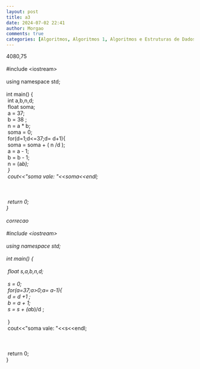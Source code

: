 ```yaml
---
layout: post
title: a3
date: 2024-07-02 22:41
author: Morgao
comments: true
categories: [Algoritmos, Algoritmos 1, Algoritmos e Estruturas de Dados, beecrowd, Linguagem C, Programação]
---
```

4080,75<br />
<br />
#include &lt;iostream&gt;<br />
<br />
using namespace std;<br />
<br />
int main() {<br />
<span style="white-space: pre;"> </span>int a,b,n,d;<br />
<span style="white-space: pre;"> </span>float soma;<br />
<span style="white-space: pre;"> </span>a = 37;<br />
<span style="white-space: pre;"> </span>b = 38 ;<br />
<span style="white-space: pre;"> </span>n = a * b;<br />
<span style="white-space: pre;"> </span>soma = 0;<br />
<span style="white-space: pre;"> </span>for(d=1;d&lt;=37;d= d+1){<br />
<span style="white-space: pre;">  </span>soma = soma + ( n /d );<br />
<span style="white-space: pre;">  </span>a = a - 1;<br />
<span style="white-space: pre;">  </span>b = b - 1;<br />
<span style="white-space: pre;">  </span>n = (a*b);<span style="white-space: pre;"> </span><br />
<span style="white-space: pre;"> </span>}<br />
<span style="white-space: pre;"> </span>cout&lt;&lt;"soma vale: "&lt;&lt;soma&lt;&lt;endl;<br />
<span style="white-space: pre;"> </span><br />
<span style="white-space: pre;"> </span><br />
<span style="white-space: pre;"> </span>return 0;<br />
}<br />
<br />
correcao<br />
<br />
#include &lt;iostream&gt;<br />
<br />
using namespace std;<br />
<br />
int main() {<br />
<br />
<span style="white-space: pre;"> </span>float s,a,b,n,d;<br />
<br />
<span style="white-space: pre;"> </span>s = 0;<br />
<span style="white-space: pre;"> </span>for(a=37;a&gt;0;a= a-1){<br />
<span style="white-space: pre;"> </span>d = d +1 ;<br />
<span style="white-space: pre;"> </span>b = a + 1;<br />
<span style="white-space: pre;"> </span>s = s + (a*b)/d ;<br />
<span style="white-space: pre;"> </span><br />
<span style="white-space: pre;"> </span>}<br />
<span style="white-space: pre;"> </span>cout&lt;&lt;"soma vale: "&lt;&lt;s&lt;&lt;endl;<br />
<span style="white-space: pre;"> </span><br />
<span style="white-space: pre;"> </span><br />
<span style="white-space: pre;"> </span>return 0;<br />
}
